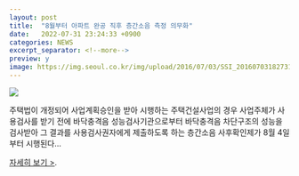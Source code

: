 ```yaml
---
layout: post
title:  "8월부터 아파트 완공 직후 층간소음 측정 의무화"
date:   2022-07-31 23:24:33 +0900
categories: NEWS
excerpt_separator: <!--more-->
preview: y
image: https://img.seoul.co.kr/img/upload/2016/07/03/SSI_20160703182731_O2.jpg
---
```


![](https://img.seoul.co.kr/img/upload/2016/07/03/SSI_20160703182731_O2.jpg)

주택법이 개정되어 사업계획승인을 받아 시행하는 주택건설사업의 경우 사업주체가 사용검사를 받기 전에 바닥충격음 성능검사기관으로부터 바닥충격음 차단구조의 성능을 검사받아 그 결과를 사용검사권자에게 제출하도록 하는 층간소음 사후확인제가 8월 4일부터 시행된다...


[자세히 보기 >](https://news.mobfeed.co.kr/detail?object_id=62e67cba5e65e977dfd34359&sc=o2p3I2y0s2r5).

<!--more-->